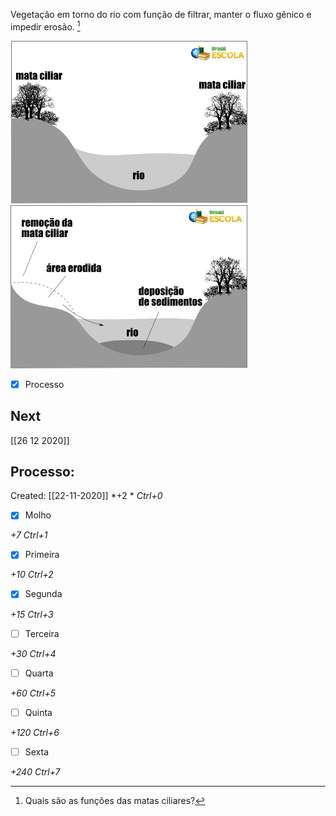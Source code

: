 Vegetação em torno do rio com função de filtrar, manter o fluxo gênico e impedir erosão. [^1]

[^1]: Quais são as funções das matas ciliares?

![](Imagens/area-conservada.jpg)
![](Imagens/area-assoreada.jpg)

- [x] Processo 

## Next
[[26 12 2020]]
## Processo:
Created: [[22-11-2020]]
*+2 *  *Ctrl+0*
- [x] Molho  

*+7*  *Ctrl+1*

- [x] Primeira 

*+10*  *Ctrl+2*

- [x] Segunda

*+15*  *Ctrl+3*

- [ ] Terceira 

*+30*  *Ctrl+4*

- [ ] Quarta 

*+60*  *Ctrl+5*

- [ ] Quinta 

*+120*  *Ctrl+6*

- [ ] Sexta 

*+240*  *Ctrl+7*

